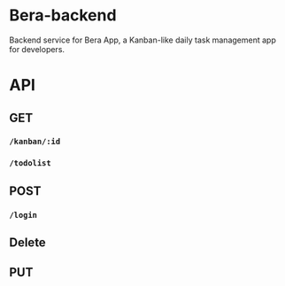 # Bera-backend

Backend service for Bera App, a Kanban-like daily task management app for developers.

# API

## GET

### `/kanban/:id`

### `/todolist`

###

## POST

### `/login`

## Delete

## PUT
